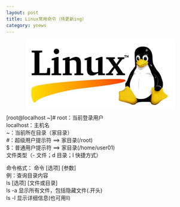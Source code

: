 ```yaml
---
layout: post
title: Linux常用命令（待更新ing）
category: ynews
---
```

<div align="center">
<img width="400" height="180" src="https://raw.githubusercontent.com/carrylaw/IMG/master/img_py/jp10.jpg" />
</div>

\[root@localhost ~\]\#
root：当前登录用户   
localhost：主机名   
~：当前所在目录（家目录）   
\#：超级用户提示符 ==> 家目录(/root)   
$：普通用户提示符 ==> 家目录(/home/user01)   
文件类型（- 文件；d 目录；l 快捷方式）

命令格式：
命令 [选项] [参数]      
例：查询目录内容    
ls [选项] [文件或目录]    
ls -a 显示所有文件，包括隐藏文件(.开头)      
ls -l 显示详细信息(也可用ll)      







   
